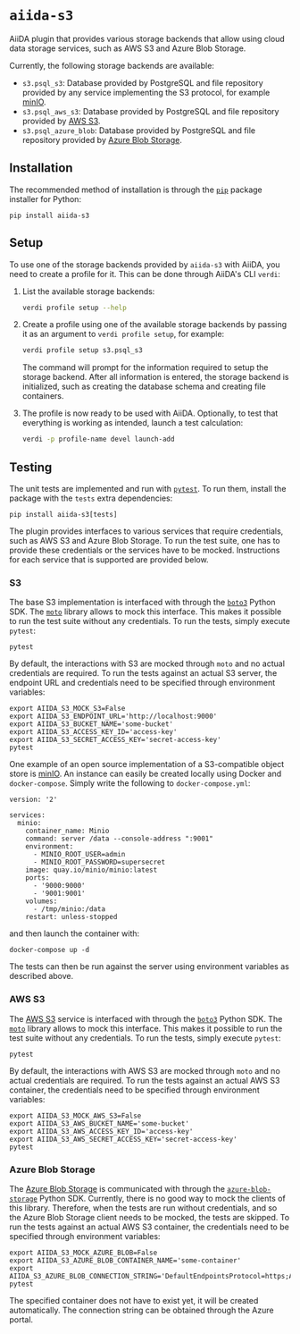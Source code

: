# `aiida-s3`

AiiDA plugin that provides various storage backends that allow using cloud data storage services, such as AWS S3 and Azure Blob Storage.

Currently, the following storage backends are available:

* `s3.psql_s3`: Database provided by PostgreSQL and file repository provided by any service implementing the S3 protocol, for example [minIO](https://min.io).
* `s3.psql_aws_s3`: Database provided by PostgreSQL and file repository provided by [AWS S3](https://aws.amazon.com/s3/).
* `s3.psql_azure_blob`: Database provided by PostgreSQL and file repository provided by [Azure Blob Storage](https://azure.microsoft.com/en-us/products/storage/blobs/).


## Installation

The recommended method of installation is through the [`pip`](https://pip.pypa.io/en/stable/) package installer for Python:

    pip install aiida-s3

## Setup

To use one of the storage backends provided by `aiida-s3` with AiiDA, you need to create a profile for it.
This can be done through AiiDA's CLI `verdi`:

1.  List the available storage backends:
    ```bash
    verdi profile setup --help
    ```

1.  Create a profile using one of the available storage backends by passing it as an argument to `verdi profile setup`, for example:
    ```bash
    verdi profile setup s3.psql_s3
    ```
    The command will prompt for the information required to setup the storage backend.
    After all information is entered, the storage backend is initialized, such as creating the database schema and creating file containers.

1.  The profile is now ready to be used with AiiDA.
    Optionally, to test that everything is working as intended, launch a test calculation:
    ```bash
    verdi -p profile-name devel launch-add
    ```

## Testing

The unit tests are implemented and run with [`pytest`](https://docs.pytest.org/).
To run them, install the package with the `tests` extra dependencies:

    pip install aiida-s3[tests]

The plugin provides interfaces to various services that require credentials, such as AWS S3 and Azure Blob Storage.
To run the test suite, one has to provide these credentials or the services have to be mocked.
Instructions for each service that is supported are provided below.

### S3

The base S3 implementation is interfaced with through the [`boto3`](https://pypi.org/project/boto3/) Python SDK.
The [`moto`](https://pypi.org/project/moto/) library allows to mock this interface.
This makes it possible to run the test suite without any credentials.
To run the tests, simply execute `pytest`:

    pytest

By default, the interactions with S3 are mocked through `moto` and no actual credentials are required.
To run the tests against an actual S3 server, the endpoint URL and credentials need to be specified through environment variables:

    export AIIDA_S3_MOCK_S3=False
    export AIIDA_S3_ENDPOINT_URL='http://localhost:9000'
    export AIIDA_S3_BUCKET_NAME='some-bucket'
    export AIIDA_S3_ACCESS_KEY_ID='access-key'
    export AIIDA_S3_SECRET_ACCESS_KEY='secret-access-key'
    pytest

One example of an open source implementation of a S3-compatible object store is [minIO](https://min.io/).
An instance can easily be created locally using Docker and `docker-compose`.
Simply write the following to `docker-compose.yml`:

    version: '2'

    services:
      minio:
        container_name: Minio
        command: server /data --console-address ":9001"
        environment:
          - MINIO_ROOT_USER=admin
          - MINIO_ROOT_PASSWORD=supersecret
        image: quay.io/minio/minio:latest
        ports:
          - '9000:9000'
          - '9001:9001'
        volumes:
          - /tmp/minio:/data
        restart: unless-stopped

and then launch the container with:

    docker-compose up -d

The tests can then be run against the server using environment variables as described above.


### AWS S3

The [AWS S3](https://aws.amazon.com/s3/) service is interfaced with through the [`boto3`](https://pypi.org/project/boto3/) Python SDK.
The [`moto`](https://pypi.org/project/moto/) library allows to mock this interface.
This makes it possible to run the test suite without any credentials.
To run the tests, simply execute `pytest`:

    pytest

By default, the interactions with AWS S3 are mocked through `moto` and no actual credentials are required.
To run the tests against an actual AWS S3 container, the credentials need to be specified through environment variables:

    export AIIDA_S3_MOCK_AWS_S3=False
    export AIIDA_S3_AWS_BUCKET_NAME='some-bucket'
    export AIIDA_S3_AWS_ACCESS_KEY_ID='access-key'
    export AIIDA_S3_AWS_SECRET_ACCESS_KEY='secret-access-key'
    pytest


### Azure Blob Storage

The [Azure Blob Storage](https://azure.microsoft.com/en-us/products/storage/blobs/) is communicated with through the [`azure-blob-storage`](https://pypi.org/project/azure-storage-blob/) Python SDK.
Currently, there is no good way to mock the clients of this library.
Therefore, when the tests are run without credentials, and so the Azure Blob Storage client needs to be mocked, the tests are skipped.
To run the tests against an actual AWS S3 container, the credentials need to be specified through environment variables:

    export AIIDA_S3_MOCK_AZURE_BLOB=False
    export AIIDA_S3_AZURE_BLOB_CONTAINER_NAME='some-container'
    export AIIDA_S3_AZURE_BLOB_CONNECTION_STRING='DefaultEndpointsProtocol=https;AccountName=...;AccountKey=...;EndpointSuffix=core.windows.net'
    pytest

The specified container does not have to exist yet, it will be created automatically.
The connection string can be obtained through the Azure portal.

